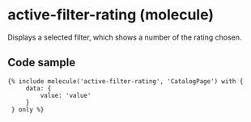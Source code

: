 # active-filter-rating (molecule)

Displays a selected filter, which shows a number of the rating chosen.

## Code sample

```
{% include molecule('active-filter-rating', 'CatalogPage') with {
     data: {
         value: 'value'
     }
 } only %}
```
